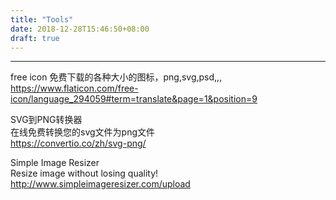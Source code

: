 ```yaml
---
title: "Tools"
date: 2018-12-28T15:46:50+08:00
draft: true
---
```



----

free icon  免费下载的各种大小的图标，png,svg,psd,,,  
https://www.flaticon.com/free-icon/language_294059#term=translate&page=1&position=9

SVG到PNG转换器  
在线免费转换您的svg文件为png文件  
https://convertio.co/zh/svg-png/

Simple Image Resizer  
Resize image without losing quality!  
http://www.simpleimageresizer.com/upload